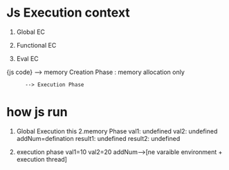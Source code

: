 # Js Execution context 

1. Global EC


2. Functional EC 



3. Eval EC



{js code} --> memory Creation Phase
            : memory allocation only




          --> Execution Phase



# how js run 
1. Global Execution 
  this
2.memory Phase
  val1: undefined
  val2: undefined
  addNum=defination
  result1: undefined
  result2: undefined

3. execution phase
 val1=10
 val2=20
 addNum-->[ne varaible environment + execution thread]

  